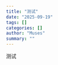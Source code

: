 ```yaml
---
title: "测试"
date: "2025-09-19"
tags: []
categories: []
author: "Muses"
summary: ""
---
```


<p>测试</p>
